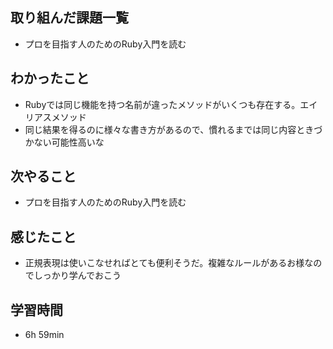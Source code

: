 ## 取り組んだ課題一覧
- プロを目指す人のためのRuby入門を読む
## わかったこと
- Rubyでは同じ機能を持つ名前が違ったメソッドがいくつも存在する。エイリアスメソッド
- 同じ結果を得るのに様々な書き方があるので、慣れるまでは同じ内容ときづかない可能性高いな
## 次やること
- プロを目指す人のためのRuby入門を読む
## 感じたこと
- 正規表現は使いこなせればとても便利そうだ。複雑なルールがあるお様なのでしっかり学んでおこう
## 学習時間
- 6h 59min
